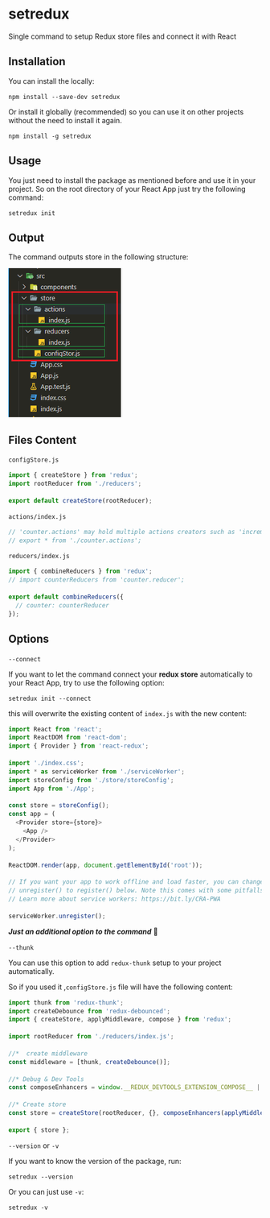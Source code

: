 <!-- @format -->

# setredux

Single command to setup Redux store files and connect it with React

## Installation

You can install the locally:

```shell
npm install --save-dev setredux
```

Or install it globally (recommended) so you can use it on other projects without the need to install it again.

```shell
npm install -g setredux
```

## Usage

You just need to install the package as mentioned before and use it in your project.
So on the root directory of your React App just try the following command:

```
setredux init
```

## Output

The command outputs store in the following structure:

![](./assets/files-structure.png)

## Files Content


`configStore.js`

```js
import { createStore } from 'redux';
import rootReducer from './reducers';

export default createStore(rootReducer);
```

`actions/index.js`

```js
// 'counter.actions' may hold multiple actions creators such as 'increment', 'decrement', etc.
// export * from './counter.actions';
```

`reducers/index.js`

```js
import { combineReducers } from 'redux';
// import counterReducers from 'counter.reducer';

export default combineReducers({
  // counter: counterReducer
});
```

## Options

`--connect`

If you want to let the command connect your **redux store** automatically to your React App, try to use the following option:

```shell
setredux init --connect
```

this will overwrite the existing content of `index.js` with the new content:

```js
import React from 'react';
import ReactDOM from 'react-dom';
import { Provider } from 'react-redux';

import './index.css';
import * as serviceWorker from './serviceWorker';
import storeConfig from './store/storeConfig';
import App from './App';

const store = storeConfig();
const app = (
  <Provider store={store}>
    <App />
  </Provider>
);

ReactDOM.render(app, document.getElementById('root'));

// If you want your app to work offline and load faster, you can change
// unregister() to register() below. Note this comes with some pitfalls.
// Learn more about service workers: https://bit.ly/CRA-PWA

serviceWorker.unregister();
```

**_Just an additional option to the command_** 🙂

`--thunk`

You can use this option to add `redux-thunk` setup to your project automatically.

So if you used it ,`configStore.js` file will have the following content:
``` js
import thunk from 'redux-thunk';
import createDebounce from 'redux-debounced';
import { createStore, applyMiddleware, compose } from 'redux';

import rootReducer from './reducers/index.js';

//*  create middleware
const middleware = [thunk, createDebounce()];

//* Debug & Dev Tools
const composeEnhancers = window.__REDUX_DEVTOOLS_EXTENSION_COMPOSE__ || compose;

//* Create store
const store = createStore(rootReducer, {}, composeEnhancers(applyMiddleware(...middleware)));

export { store };
```

`--version` or `-v`

If you want to know the version of the package, run:
``` shell
setredux --version
```
Or you can just use `-v`:
```
setredux -v
```